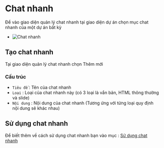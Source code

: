 # Chat nhanh

Để vào giao diện quản lý chat nhanh tại giao diện dự án chọn mục chat nhanh của một dự án bất kỳ

- ![Chat nhanh](https://i.ibb.co/f0TMv0s/image.png)

## Tạo chat nhanh

Tại giao diện quản lý chat nhanh chọn Thêm mới

### Cấu trúc

- `Tiêu đề` : Tên của chat nhanh
- `Loại` : Loại của chat nhanh này (có 3 loại là vắn bản, HTML thông thường và slide)
- `Nội dung` : Nội dung của chat nhanh (Tương ứng với từng loại quy định nội dung sẽ khác nhau)

## Sử dụng chat nhanh

Để biết thêm về cách sử dụng chat nhanh bạn vào mục : [Sử dụng chat nhanh](/vi/project/chat.md?id=sử-dụng-chat-nhanh)
